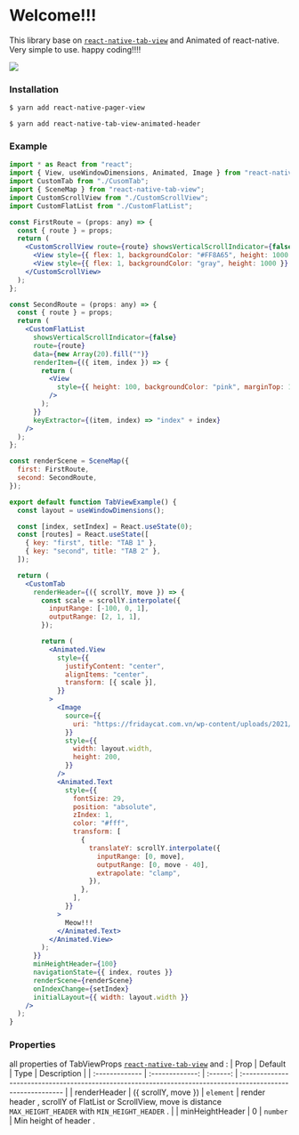 # Welcome!!!

This library base on [`react-native-tab-view`](https://github.com/satya164/react-native-tab-view) and Animated of react-native.
Very simple to use. happy coding!!!!

![](https://github.com/viet795/react-native-tab-view-animated-header/blob/main/image.gif)

### Installation

```bash
$ yarn add react-native-pager-view
```

```
$ yarn add react-native-tab-view-animated-header
```

### Example

```jsx
import * as React from "react";
import { View, useWindowDimensions, Animated, Image } from "react-native";
import CustomTab from "./CusomTab";
import { SceneMap } from "react-native-tab-view";
import CustomScrollView from "./CustomScrollView";
import CustomFlatList from "./CustomFlatList";

const FirstRoute = (props: any) => {
  const { route } = props;
  return (
    <CustomScrollView route={route} showsVerticalScrollIndicator={false}>
      <View style={{ flex: 1, backgroundColor: "#FF8A65", height: 1000 }} />
      <View style={{ flex: 1, backgroundColor: "gray", height: 1000 }} />
    </CustomScrollView>
  );
};

const SecondRoute = (props: any) => {
  const { route } = props;
  return (
    <CustomFlatList
      showsVerticalScrollIndicator={false}
      route={route}
      data={new Array(20).fill("")}
      renderItem={({ item, index }) => {
        return (
          <View
            style={{ height: 100, backgroundColor: "pink", marginTop: 10 }}
          />
        );
      }}
      keyExtractor={(item, index) => "index" + index}
    />
  );
};

const renderScene = SceneMap({
  first: FirstRoute,
  second: SecondRoute,
});

export default function TabViewExample() {
  const layout = useWindowDimensions();

  const [index, setIndex] = React.useState(0);
  const [routes] = React.useState([
    { key: "first", title: "TAB 1" },
    { key: "second", title: "TAB 2" },
  ]);

  return (
    <CustomTab
      renderHeader={({ scrollY, move }) => {
        const scale = scrollY.interpolate({
          inputRange: [-100, 0, 1],
          outputRange: [2, 1, 1],
        });

        return (
          <Animated.View
            style={{
              justifyContent: "center",
              alignItems: "center",
              transform: [{ scale }],
            }}
          >
            <Image
              source={{
                uri: "https://fridaycat.com.vn/wp-content/uploads/2021/04/meo-muop-giong-meo-pho-bien-tren-the-gioi.jpg",
              }}
              style={{
                width: layout.width,
                height: 200,
              }}
            />
            <Animated.Text
              style={{
                fontSize: 29,
                position: "absolute",
                zIndex: 1,
                color: "#fff",
                transform: [
                  {
                    translateY: scrollY.interpolate({
                      inputRange: [0, move],
                      outputRange: [0, move - 40],
                      extrapolate: "clamp",
                    }),
                  },
                ],
              }}
            >
              Meow!!!
            </Animated.Text>
          </Animated.View>
        );
      }}
      minHeightHeader={100}
      navigationState={{ index, routes }}
      renderScene={renderScene}
      onIndexChange={setIndex}
      initialLayout={{ width: layout.width }}
    />
  );
}
```

### Properties

all properties of TabViewProps [`react-native-tab-view`](https://github.com/satya164/react-native-tab-view) and :
| Prop | Default | Type | Description |
| :------------- | :-------------: | :------: | :---------------------------------------------------------------------------------------------------------- |
| renderHeader | ({ scrollY, move }) | `element` | render header , scrollY of FlatList or ScrollView, move is distance `MAX_HEIGHT_HEADER` with `MIN_HEIGHT_HEADER` . |
| minHeightHeader | 0 | `number` | Min height of header .
